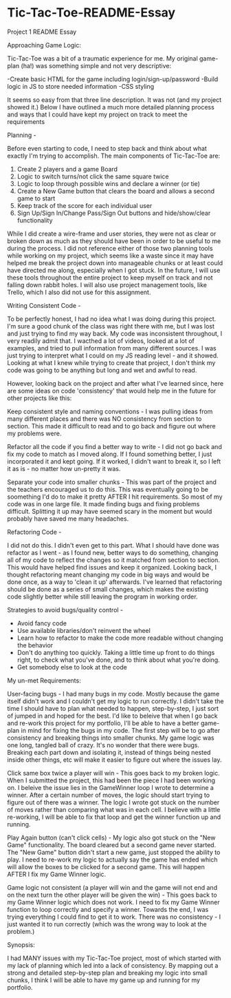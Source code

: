 # Tic-Tac-Toe-README-Essay
Project 1 README Essay

Approaching Game Logic:

Tic-Tac-Toe was a bit of a traumatic experience for me. My original game-plan (ha!) was something simple and not very descriptive:

-Create basic HTML for the game including login/sign-up/password
-Build logic in JS to store needed information
-CSS styling

It seems so easy from that three line description. It was not (and my project showed it.) Below I have outlined a much more detailed planning process and ways that I could have kept my project on track to meet the requirements

Planning -

Before even starting to code, I need to step back and think about what exactly I'm trying to accomplish. The main components of Tic-Tac-Toe are:

1) Create 2 players and a game Board
2) Logic to switch turns/not click the same square twice
3) Logic to loop through possible wins and declare a winner (or tie)
4) Create a New Game button that clears the board and allows a second game to start
5) Keep track of the score for each individual user
6) Sign Up/Sign In/Change Pass/Sign Out buttons and hide/show/clear functionality

While I did create a wire-frame and user stories, they were not as clear or broken down as much as they should have been in order to be useful to me during the process. I did not reference either of those two planning tools while working on my project, which seems like a waste since it may have helped me break the project down into manageable chunks or at least could have directed me along, especially when I got stuck. In the future, I will use these tools throughout the entire project to keep myself on track and not falling down rabbit holes. I will also use project management tools, like Trello, which I also did not use for this assignment.

Writing Consistent Code -

To be perfectly honest, I had no idea what I was doing during this project. I'm sure a good chunk of the class was right there with me, but I was lost and just trying to find my way back. My code was inconsistent throughout, I very readily admit that. I wacthed a lot of videos, looked at a lot of examples, and tried to pull information from many different sources. I was just trying to interpret what I could on my JS reading level - and it showed. Looking at what I knew while trying to create that project, I don't think my code was going to be anything but long and wet and awful to read.

However, looking back on the project and after what I've learned since, here are some ideas on code 'consistency' that would help me in the future for other projects like this:

Keep consistent style and naming conventions - I was pulling ideas from many different places and there was NO consistency from section to section. This made it difficult to read and to go back and figure out where my problems were.

Refactor all the code if you find a better way to write - I did not go back and fix my code to match as I moved along. If I found something better, I just incorporated it and kept going. If it worked, I didn't want to break it, so I left it as is - no matter how un-pretty it was.

Separate your code into smaller chunks - This was part of the project and the teachers encouraged us to do this. This was eventually going to be soomething I'd do to make it pretty AFTER I hit requirements. So most of my code was in one large file. It made finding bugs and fixing problems difficult. Splitting it up may have seemed scary in the moment but would probably have saved me many headaches.

Refactoring Code -

I did not do this. I didn't even get to this part. What I should have done was refactor as I went - as I found new, better ways to do something, changing all of my code to reflect the changes so it matched from section to section. This would have helped find issues and keep it organized. Looking back, I thought refactoring meant changing my code in big ways and would be done once, as a way to 'clean it up' afterwards. I've learned that refactoring should be done as a series of small changes, which makes the existing code slightly better while still leaving the program in working order.

Strategies to avoid bugs/quality control -

- Avoid fancy code
- Use available libraries/don't reinvent the wheel
- Learn how to refactor to make the code more readable without changing the behavior
- Don't do anything too quickly. Taking a little time up front to do things right, to check what you've done, and to think about what you're doing.
- Get somebody else to look at the code

My un-met Requirements:

User-facing bugs - I had many bugs in my code. Mostly because the game itself didn't work and I couldn't get my logic to run correctly. I didn't take the time I should have to plan what needed to happen, step-by-step, I just sort of jumped in and hoped for the best. I'd like to beleive that when I go back and re-work this project for my portfolio, I'll be able to have a better game-plan in mind for fixing the bugs in my code. The first step will be to go after consistency and breaking things into smaller chunks. My game logic was one long, tangled ball of crazy. It's no wonder that there were bugs. Breaking each part down and isolating it, instead of things being nested inside other things, etc will make it easier to figure out where the issues lay.

Click same box twice a player will win - This goes back to my broken logic. When I submitted the project, this had been the piece I had been working on. I beleive the issue lies in the GameWinner loop I wrote to determine a winner. After a certain number of moves, the logic should start trying to figure out of there was a winner. The logic I wrote got stuck on the number of moves rather than comparing what was in each cell. I believe with a little re-working, I will be able to fix that loop and get the winner function up and running.

Play Again button (can't click cells) - My logic also got stuck on the "New Game" functionality. The board cleared but a second game never started. The "New Game" button didn't start a new game, just stopped the ability to play. I need to re-work my logic to actually say the game has ended which will allow the boxes to be clicked for a second game. This will happen AFTER I fix my Game Winner logic.

Game logic not consistent (a player will win and the game will not end and on the next turn the other player will be given the win) - This goes back to my Game Winner logic which does not work. I need to fix my Game Winner function to loop correctly and specify a winner. Towards the end, I was trying everything I could find to get it to work. There was no consistency - I just wanted it to run correctly (which was the wrong way to look at the problem.)

Synopsis:

I had MANY issues with my Tic-Tac-Toe project, most of which started with my lack of planning which led into a lack of consistency. By mapping out a strong and detailed step-by-step plan and breaking my logic into small chunks, I think I will be able to have my game up and running for my portfolio.
